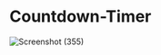 # Countdown-Timer
![Screenshot (355)](https://github.com/SurajJCk/Countdown-Timer/assets/33105027/07dc9c5a-cd6f-4a96-8b25-543a86216d1b)
